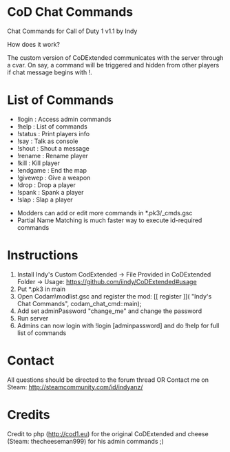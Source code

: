 # CoD Chat Commands
Chat Commands for Call of Duty 1 v1.1 by Indy

How does it work? 

The custom version of CoDExtended communicates with the server through a cvar. On say, a command will be triggered and hidden from other players if chat message begins with !.

# List of Commands

- !login : Access admin commands
- !help : List of commands
- !status : Print players info
- !say : Talk as console
- !shout : Shout a message
- !rename : Rename player
- !kill : Kill player
- !endgame : End the map
- !givewep : Give a weapon
- !drop : Drop a player
- !spank : Spank a player
- !slap : Slap a player

* Modders can add or edit more commands in *.pk3/_cmds.gsc
* Partial Name Matching is much faster way to execute id-required commands

# Instructions
1. Install Indy's Custom CodExtended -> File Provided in CoDExtended Folder -> Usage: https://github.com/iindy/CoDExtended#usage
1. Put *.pk3 in main
2. Open Codam\modlist.gsc and register the mod:
	[[ register ]]( "Indy's Chat Commands", codam\_chat_cmd::main);
3. Add set adminPassword "change_me" and change the password
4. Run server
5. Admins can now login with !login [adminpassword] and do !help for full list of commands

# Contact
All questions should be directed to the forum thread
					                OR
Contact me on Steam: http://steamcommunity.com/id/indyanz/

# Credits
Credit to php (http://cod1.eu) for the original CoDExtended and cheese (Steam: thecheeseman999) for his admin commands ;)
